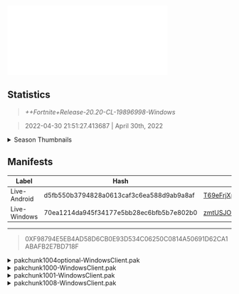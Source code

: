 <div style="pointer-events: none">
  <img style="pointer-events: none" src="https://raw.githubusercontent.com/Tectors/Archive/master/source/dependents/gen.20.20.svg" width="360" height="155">
<div>

## Statistics
> *++Fortnite+Release-20.20-CL-19896998-Windows*

> 2022-04-30 21:51:27.413687 | April 30th, 2022

<details>
  <summary>Season Thumbnails</summary>

  > Seasonal thumbnails are a season's normal ltms and their photos.

  | Name | ID |
  | - | - |
  | [Zero Build - Duos](https://raw.githubusercontent.com/Tectors/Archive/master/source/dependents/monthly-rotaton/playlist_nobuildbr_duo_20_20.png) | Playlist_NoBuildBR_Duo |
  | [Solo](https://raw.githubusercontent.com/Tectors/Archive/master/source/dependents/monthly-rotaton/playlist_defaultsolo_20_20.png) | Playlist_DefaultSolo |
  | [Zero Build - Trios](https://raw.githubusercontent.com/Tectors/Archive/master/source/dependents/monthly-rotaton/playlist_nobuildbr_trio_20_20.png) | Playlist_NoBuildBR_Trio |
  | [Zero Build - Solo](https://raw.githubusercontent.com/Tectors/Archive/master/source/dependents/monthly-rotaton/playlist_nobuildbr_solo_20_20.png) | Playlist_NoBuildBR_Solo |
</details>

## Manifests
| Label | Hash | Route |
| - | - | - |
| Live-Android | d5fb550b3794828a0613caf3c6ea588d9ab9a8af | [T69eFrjXpLjSU0XvJEGpm0eY-DQ4kQ](https://github.com/Tectors/Archive/blob/master/manifests/T69eFrjXpLjSU0XvJEGpm0eY-DQ4kQ.manifest) |
| Live-Windows | 70ea1214da945f34177e5bb28ec6bfb5b7e802b0 | [zmtUSJOvYkIM_cMwTUu_pwnSpdnUIw](https://github.com/Tectors/Archive/blob/master/manifests/zmtUSJOvYkIM_cMwTUu_pwnSpdnUIw.manifest) |

---

> 0XF98794E5EB4AD58D6CB0E93D534C06250C0814A50691D62CA1ABAFB2E7BD718F

<details>
  <summary>pakchunk1004optional-WindowsClient.pak</summary>

  > FortniteGame/Content/Paks/pakchunk1004optional-WindowsClient.pak

  > 0x39EBD063206F9D3E6FC1084E261BBBE24E5337013AA5EE20BBAA2461805EA467

  <img src="https://raw.githubusercontent.com/Tectors/Archive/master/source/dependents/referred/Pickaxe_ID_784_CroissantMale.svg" width="100"> <img src="https://raw.githubusercontent.com/Tectors/Archive/master/source/dependents/referred/CID_A_386_Athena_Commando_M_Croissant.svg" width="100"> <img src="https://raw.githubusercontent.com/Tectors/Archive/master/source/dependents/referred/BID_989_CroissantMale.svg" width="100"> 
</details>

<details>
  <summary>pakchunk1000-WindowsClient.pak</summary>

  > FortniteGame/Content/Paks/pakchunk1000-WindowsClient.pak

  > 0x321D65D8B27762B81A66D83BB114DDF177819157320378B4F3D8192A44EBD603

  <img src="https://raw.githubusercontent.com/Tectors/Archive/master/source/dependents/referred/Wrap_466_CactusDancer_A.svg" width="100"> <img src="https://raw.githubusercontent.com/Tectors/Archive/master/source/dependents/referred/Pickaxe_ID_783_CactusDancerMale.svg" width="100"> <img src="https://raw.githubusercontent.com/Tectors/Archive/master/source/dependents/referred/Pickaxe_ID_782_CactusDancerFemale.svg" width="100"> <img src="https://raw.githubusercontent.com/Tectors/Archive/master/source/dependents/referred/LSID_431_Cactus.svg" width="100"> <img src="https://raw.githubusercontent.com/Tectors/Archive/master/source/dependents/referred/CID_A_383_Athena_Commando_F_CactusDancer.svg" width="100"> <img src="https://raw.githubusercontent.com/Tectors/Archive/master/source/dependents/referred/CID_A_382_Athena_Commando_M_CactusDancer.svg" width="100"> <img src="https://raw.githubusercontent.com/Tectors/Archive/master/source/dependents/referred/BID_986_CactusDancerFemale.svg" width="100"> <img src="https://raw.githubusercontent.com/Tectors/Archive/master/source/dependents/referred/BID_985_CactusDancerMale.svg" width="100"> 
</details>

<details>
  <summary>pakchunk1001-WindowsClient.pak</summary>

  > FortniteGame/Content/Paks/pakchunk1001-WindowsClient.pak

  > 0xACA5AFDD0726A7EA0C2B565BC3B6E13EB352885368359C88957516EF766B5279

  <img src="https://raw.githubusercontent.com/Tectors/Archive/master/source/dependents/referred/Wrap_465_Lyrical.svg" width="100"> <img src="https://raw.githubusercontent.com/Tectors/Archive/master/source/dependents/referred/SPID_403_Lyrical_BoomBox.svg" width="100"> <img src="https://raw.githubusercontent.com/Tectors/Archive/master/source/dependents/referred/SPID_402_Lyrical_Name.svg" width="100"> <img src="https://raw.githubusercontent.com/Tectors/Archive/master/source/dependents/referred/Pickaxe_ID_788_LyricalMale.svg" width="100"> <img src="https://raw.githubusercontent.com/Tectors/Archive/master/source/dependents/referred/Pickaxe_ID_787_LyricalFemale.svg" width="100"> <img src="https://raw.githubusercontent.com/Tectors/Archive/master/source/dependents/referred/LSID_428_Lyrical.svg" width="100"> <img src="https://raw.githubusercontent.com/Tectors/Archive/master/source/dependents/referred/Glider_ID_364_LyricalFemale.svg" width="100"> <img src="https://raw.githubusercontent.com/Tectors/Archive/master/source/dependents/referred/Emoji_S20_Lyrical.svg" width="100"> <img src="https://raw.githubusercontent.com/Tectors/Archive/master/source/dependents/referred/EID_Lyrical.svg" width="100"> <img src="https://raw.githubusercontent.com/Tectors/Archive/master/source/dependents/referred/CID_A_388_Athena_Commando_F_Lyrical.svg" width="100"> <img src="https://raw.githubusercontent.com/Tectors/Archive/master/source/dependents/referred/CID_A_387_Athena_Commando_M_Lyrical.svg" width="100"> <img src="https://raw.githubusercontent.com/Tectors/Archive/master/source/dependents/referred/BID_991_LyricalFemale.svg" width="100"> <img src="https://raw.githubusercontent.com/Tectors/Archive/master/source/dependents/referred/BID_990_LyricalMale.svg" width="100"> <img src="https://raw.githubusercontent.com/Tectors/Archive/master/source/dependents/referred/BannerToken_076_S20_Lyrical.svg" width="100"> 
</details>

<details>
  <summary>pakchunk1008-WindowsClient.pak</summary>

  > FortniteGame/Content/Paks/pakchunk1008-WindowsClient.pak

  > 0x547927633B287636A6842DE8564BA52FBB0CA6C464C3D65C09C4A0BAFF5B6523

  </details>


